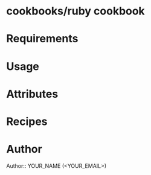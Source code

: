 # cookbooks/ruby cookbook

# Requirements

# Usage

# Attributes

# Recipes

# Author

Author:: YOUR_NAME (<YOUR_EMAIL>)
